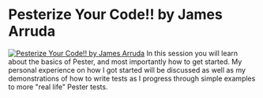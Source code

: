 ﻿# Pesterize Your Code!! by James Arruda

[![Pesterize Your Code!! by James Arruda](https://i4.ytimg.com/vi/WIX0wUZaL0c/hqdefault.jpg "Pesterize Your Code!! by James Arruda")](https://www.youtube.com/watch?v=WIX0wUZaL0c)
In this session you will learn about the basics of Pester, and most importantly how to get started. My personal experience on how I got started will be discussed as well as my demonstrations of how to write tests as I progress through simple examples to more "real life" Pester tests.


